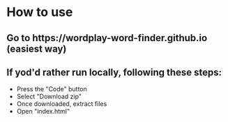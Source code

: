 <h1>How to use</h1>
<h2>Go to https://wordplay-word-finder.github.io (easiest way)</h2>
<h2>If yod'd rather run locally, following these steps:</h2>
<ul>
  <li>Press the "Code" button</li>
  <li>Select "Download zip"</li>
  <li>Once downloaded, extract files</li>
  <li>Open "index.html"</li>
</ul>
